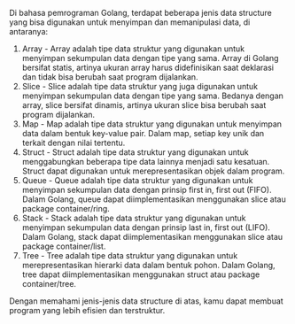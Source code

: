 Di bahasa pemrograman Golang, terdapat beberapa jenis data structure yang bisa digunakan untuk menyimpan dan memanipulasi data, di antaranya:
<ol>
<li>Array - Array adalah tipe data struktur yang digunakan untuk menyimpan sekumpulan data dengan tipe yang sama. Array di Golang bersifat statis, artinya ukuran array harus didefinisikan saat deklarasi dan tidak bisa berubah saat program dijalankan.</li>

<li>Slice - Slice adalah tipe data struktur yang juga digunakan untuk menyimpan sekumpulan data dengan tipe yang sama. Bedanya dengan array, slice bersifat dinamis, artinya ukuran slice bisa berubah saat program dijalankan.</li>

<li>Map - Map adalah tipe data struktur yang digunakan untuk menyimpan data dalam bentuk key-value pair. Dalam map, setiap key unik dan terkait dengan nilai tertentu.</li>

<li>Struct - Struct adalah tipe data struktur yang digunakan untuk menggabungkan beberapa tipe data lainnya menjadi satu kesatuan. Struct dapat digunakan untuk merepresentasikan objek dalam program.</li>

<li>Queue - Queue adalah tipe data struktur yang digunakan untuk menyimpan sekumpulan data dengan prinsip first in, first out (FIFO). Dalam Golang, queue dapat diimplementasikan menggunakan slice atau package container/ring.</li>

<li>Stack - Stack adalah tipe data struktur yang digunakan untuk menyimpan sekumpulan data dengan prinsip last in, first out (LIFO). Dalam Golang, stack dapat diimplementasikan menggunakan slice atau package container/list.</li>

<li>Tree - Tree adalah tipe data struktur yang digunakan untuk merepresentasikan hierarki data dalam bentuk pohon. Dalam Golang, tree dapat diimplementasikan menggunakan struct atau package container/tree.</li>
</ol>
Dengan memahami jenis-jenis data structure di atas, kamu dapat membuat program yang lebih efisien dan terstruktur.